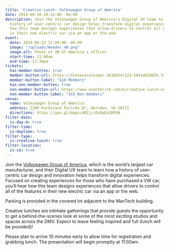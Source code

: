 ```yaml
---
title: 'Creative Lunch: Volkswagen Group of America'
date: 2019-09-10 20:15:00 -04:00
description: Join the Volkswagen Group of America’s Digital UX team to learn how a
  history of user-centric car design helps transform digital experiences. You’ll hear
  how this team designs experiences that allow drivers to control all of the features
  in their new electric car via an app or the web.
event:
  date: 2019-09-23 11:00:00 -04:00
  image: "/uploads/Header_VW.png"
  image-alt: Photo of VW of America's offices
  start-time: 11:00am
  end-time: 12:30pm
tickets:
  has-member-button: true
  member-button-url: https://fontevacustomer-1638354c123-1641d839835.force.com/services/oauth2/authorize?client_id=3MVG9nthuDc9owbcOq7_07W.HriOQQPWTbMkrpOla.ajDQlTHf4_uby_mhwylcX.mJBU2O2SppTiZMS0J_HJd&response_type=code&redirect_uri=https://ikit.aiga.org/ikit_national_util/ikit-national-util-sso-redirect/&state=https%3A%2F%2Fdc.aiga.org%2Fevent%2Fcreative-lunch-volkswagen-group-of-america%2F%3Fredirect_source%3Deventbrite_register
  member-button-label: "$10 Members"
  has-non-member-button: true
  non-member-button-url: https://www.eventbrite.com/e/creative-lunch-volkswagen-group-of-america-tickets-72407411517
  non-member-button-label: "$15 Non-members"
venue:
  name: Volkswagen Group of America
  address: 2200 Ferdinand Porsche Dr, Herndon, VA 20171
  directions: https://goo.gl/maps/oBZjccDu8qEa1MFd6
filter-date:
  is-day-4: true
filter-time:
  is-daytime: true
filter-type:
  is-creative-lunch: true
filter-location:
  is-va: true
---
```


Join the [Volkswagen Group of America](http://www.volkswagengroupofamerica.com/about), which is the world’s largest car manufacturer, and their Digital UX team to learn how a history of user-centric car design and innovation helps transform digital experiences. Focused on creating experiences for those who have purchased a VW car, you’ll hear how this team designs experiences that allow drivers to control all of the features in their new electric car via an app or the web.

Parking is provided in the covered lot adjacent to the ManTech building.
 
Creative lunches are intimate gatherings that provide guests the opportunity to get a behind-the-scenes look at some of the most exciting studios and spaces across the DMV. Expect to leave feeling inspired and full (lunch will be provided)!

Please plan to arrive 10 minutes early to allow time for registration and grabbing lunch. The presentation will begin promptly at 11:00am.
